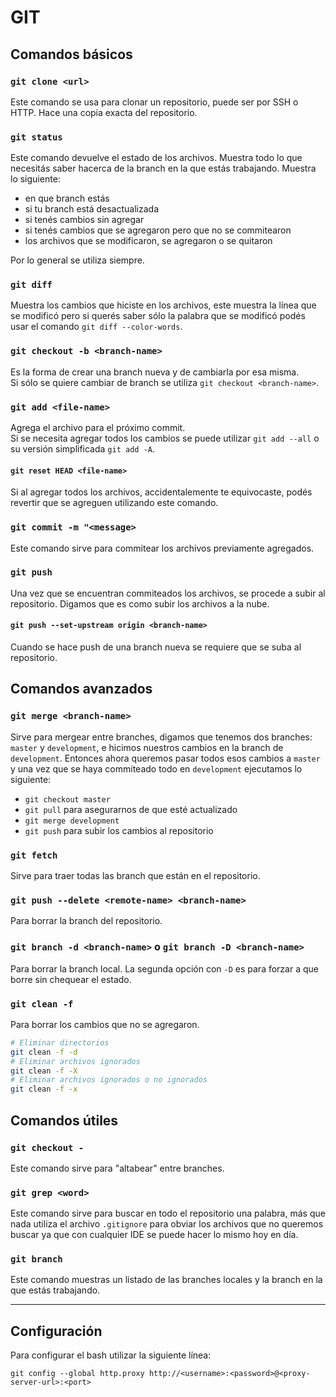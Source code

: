 # GIT
## Comandos básicos
### `git clone <url>`
Este comando se usa para clonar un repositorio, puede ser por SSH o HTTP. Hace una copia exacta del repositorio.
### `git status`
Este comando devuelve el estado de los archivos. Muestra todo lo que necesitás saber hacerca de la branch en la que estás trabajando. Muestra lo siguiente:
 - en que branch estás
 - si tu branch está desactualizada
 - si tenés cambios sin agregar
 - si tenés cambios que se agregaron pero que no se commitearon
 - los archivos que se modificaron, se agregaron o se quitaron

Por lo general se utiliza siempre.
### `git diff`
Muestra los cambios que hiciste en los archivos, este muestra la línea que se modificó pero si querés saber sólo la palabra que se modificó podés usar el comando `git diff --color-words`.
### `git checkout -b <branch-name>`
Es la forma de crear una branch nueva y de cambiarla por esa misma.  
Si sólo se quiere cambiar de branch se utiliza `git checkout <branch-name>`.
### `git add <file-name>`
Agrega el archivo para el próximo commit.  
Si se necesita agregar todos los cambios se puede utilizar `git add --all` o su versión simplificada `git add -A`.
#### `git reset HEAD <file-name>`
Si al agregar todos los archivos, accidentalemente te equivocaste, podés revertir que se agreguen utilizando este comando.
### `git commit -m "<message>`
Este comando sirve para commitear los archivos previamente agregados.
### `git push`
Una vez que se encuentran commiteados los archivos, se procede a subir al repositorio. Digamos que es como subir los archivos a la nube.
#### `git push --set-upstream origin <branch-name>`
Cuando se hace push de una branch nueva se requiere que se suba al repositorio.
## Comandos avanzados
### `git merge <branch-name>`
Sirve para mergear entre branches, digamos que tenemos dos branches: `master` y `development`, e hicimos nuestros cambios en la branch de `development`. Entonces ahora queremos pasar todos esos cambios a `master` y una vez que se haya commiteado todo en `development` ejecutamos lo siguiente:  
 - `git checkout master`
 - `git pull` para asegurarnos de que esté actualizado
 - `git merge development`
 - `git push` para subir los cambios al repositorio

### `git fetch`
Sirve para traer todas las branch que están en el repositorio.
### `git push --delete <remote-name> <branch-name>`
Para borrar la branch del repositorio.
### `git branch -d <branch-name>` o `git branch -D <branch-name>`
Para borrar la branch local. La segunda opción con `-D` es para forzar a que borre sin chequear el estado.
### `git clean -f`
Para borrar los cambios que no se agregaron.
```bash
# Eliminar directorios
git clean -f -d
# Eliminar archivos ignorados
git clean -f -X
# Eliminar archivos ignorados o no ignorados
git clean -f -x
```
## Comandos útiles
### `git checkout -`
Este comando sirve para "altabear" entre branches.
### `git grep <word>`
Este comando sirve para buscar en todo el repositorio una palabra, más que nada utiliza el archivo `.gitignore` para obviar los archivos que no queremos buscar ya que con cualquier IDE se puede hacer lo mismo hoy en día.
### `git branch`
Este comando muestras un listado de las branches locales y la branch en la que estás trabajando.

---
## Configuración
Para configurar el bash utilizar la siguiente línea:

```
git config --global http.proxy http://<username>:<password>@<proxy-server-url>:<port>
```